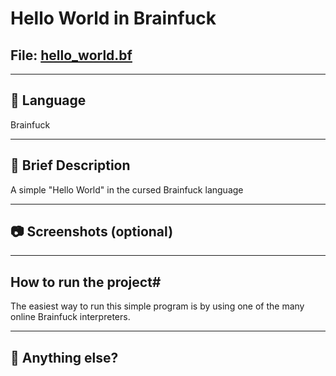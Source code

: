 # Hello World in Brainfuck
## File: [hello_world.bf](hello_world.bf)

---

## 📘 Language
Brainfuck

---

## 🧠 Brief Description
A simple "Hello World" in the cursed Brainfuck language

---

## 📷 Screenshots (optional)

---

## How to run the project#
The easiest way to run this simple program is by using one of the many online Brainfuck interpreters.

---

## 💬 Anything else?